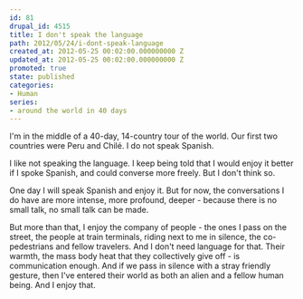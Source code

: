 ```yaml
---
id: 81
drupal_id: 4515
title: I don't speak the language
path: 2012/05/24/i-dont-speak-language
created_at: 2012-05-25 00:02:00.000000000 Z
updated_at: 2012-05-25 00:02:00.000000000 Z
promoted: true
state: published
categories:
- Human
series:
- around the world in 40 days
---
```

I'm in the middle of a 40-day, 14-country tour of the world. Our first two countries were Peru and Chilé. I do not speak Spanish.

I like not speaking the language. I keep being told that I would enjoy it better if I spoke Spanish, and could converse more freely. But I don't think so. 

One day I will speak Spanish and enjoy it. But for now, the conversations I do have are more intense, more profound, deeper - because there is no small talk, no small talk can be made.

But more than that, I enjoy the company of people - the ones I pass on the street, the people at train terminals, riding next to me in silence, the co-pedestrians and fellow travelers. And I don't need language for that. Their warmth, the mass body heat that they collectively give off - is communication enough. And if we pass in silence with a stray friendly gesture, then I've entered their world as both an alien and a fellow human being. And I enjoy that. 
